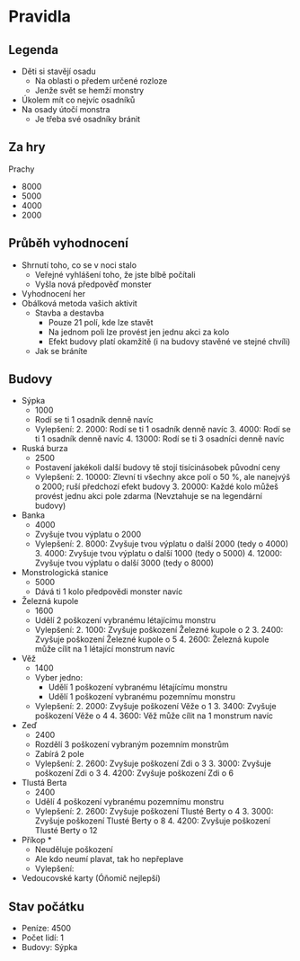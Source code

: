 # Pravidla

## Legenda

* Děti si stavějí osadu
  * Na oblasti o předem určené rozloze
  * Jenže svět se hemží monstry
* Úkolem mít co nejvíc osadníků
* Na osady útočí monstra
  * Je třeba své osadníky bránit

## Za hry

Prachy

* 8000
* 5000
* 4000
* 2000

## Průběh vyhodnocení

* Shrnutí toho, co se v noci stalo
  * Veřejné vyhlášení toho, že jste blbě počítali
  * Vyšla nová předpověď monster
* Vyhodnocení her
* Obálková metoda vašich aktivit
  * Stavba a destavba
    * Pouze 21 polí, kde lze stavět
    * Na jednom poli lze provést jen jednu akci za kolo
    * Efekt budovy platí okamžitě (i na budovy stavěné ve stejné chvíli)
  * Jak se bráníte

## Budovy

* Sýpka
  * 1000
  * Rodí se ti 1 osadník denně navíc
  * Vylepšení:
    2. 2000: Rodí se ti 1 osadník denně navíc
    3. 4000: Rodí se ti 1 osadník denně navíc
    4. 13000: Rodí se ti 3 osadníci denně navíc
* Ruská burza
  * 2500
  * Postavení jakékoli další budovy tě stojí tisícinásobek původní ceny
  * Vylepšení: 
    2. 10000: Zlevní ti všechny akce polí o 50 %, ale nanejvýš o 2000;
       ruší předchozí efekt budovy
    3. 20000: Každé kolo můžeš provést jednu akci pole zdarma
       (Nevztahuje se na legendární budovy)
* Banka
  * 4000
  * Zvyšuje tvou výplatu o 2000
  * Vylepšení: 
    2. 8000: Zvyšuje tvou výplatu o další 2000 (tedy o 4000)
    3. 4000: Zvyšuje tvou výplatu o další 1000 (tedy o 5000)
    4. 12000: Zvyšuje tvou výplatu o další 3000 (tedy o 8000)
* Monstrologická stanice
  * 5000
  * Dává ti 1 kolo předpovědi monster navíc
* Železná kupole
  * 1600
  * Udělí 2 poškození vybranému létajícímu monstru
  * Vylepšení:
    2. 1000: Zvyšuje poškození Železné kupole o 2
    3. 2400: Zvyšuje poškození Železné kupole o 5
    4. 2600: Železná kupole může cílit na 1 létající monstrum navíc
* Věž
  * 1400
  * Vyber jedno:
    * Udělí 1 poškození vybranému létajícímu monstru
    * Udělí 1 poškození vybranému pozemnímu monstru
  * Vylepšení:
    2. 2000: Zvyšuje poškození Věže o 1
    3. 3400: Zvyšuje poškození Věže o 4
    4. 3600: Věž může cílit na 1 monstrum navíc
* Zeď
  * 2400
  * Rozdělí 3 poškození vybraným pozemním monstrům
  * Zabírá 2 pole
  * Vylepšení: 
    2. 2600: Zvyšuje poškození Zdi o 3
    3. 3000: Zvyšuje poškození Zdi o 3
    4. 4200: Zvyšuje poškození Zdi o 6
* Tlustá Berta
  * 2400
  * Udělí 4 poškození vybranému pozemnímu monstru
  * Vylepšení: 
    2. 2600: Zvyšuje poškození Tlusté Berty o 4
    3. 3000: Zvyšuje poškození Tlusté Berty o 8
    4. 4200: Zvyšuje poškození Tlusté Berty o 12
* Příkop
  * 
  * Neuděluje poškození
  * Ale kdo neumí plavat, tak ho nepřeplave
  * Vylepšení: 
* Vedoucovské karty (Óňomič nejlepší)

## Stav počátku

* Peníze: 4500
* Počet lidí: 1
* Budovy: Sýpka
